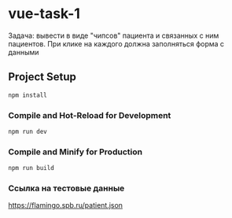 # vue-task-1

Задача: вывести в виде "чипсов" пациента и связанных с ним пациентов.
При клике на каждого должна заполняться форма с данными

## Project Setup

```sh
npm install
```

### Compile and Hot-Reload for Development

```sh
npm run dev
```

### Compile and Minify for Production

```sh
npm run build
```

### Ссылка на тестовые данные

https://flamingo.spb.ru/patient.json
